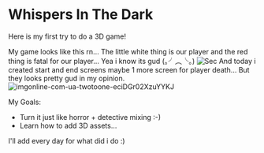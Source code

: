 # Whispers In The Dark  

Here is my first try to do a 3D game!

My game looks like this rn... The little white thing is our player and the red thing is fatal for our player... Yea i know its gud (｡╯︵╰｡)
![Sec](https://github.com/dedasame/Whispers-In-The-Dark/assets/106378288/520f6c33-26dc-4019-9847-bdf7ed934aa4)
And today i created start and end screens maybe 1 more screen for player death... But they looks pretty gud in my opinion.
![imgonline-com-ua-twotoone-eciDGr02XzuYYKJ](https://github.com/dedasame/Whispers-In-The-Dark/assets/106378288/08939af7-a215-463f-852b-3dceca87f228)

My Goals:
- Turn it just like horror + detective mixing :-)
- Learn how to add 3D assets...

I'll add every day for what did i do :)
